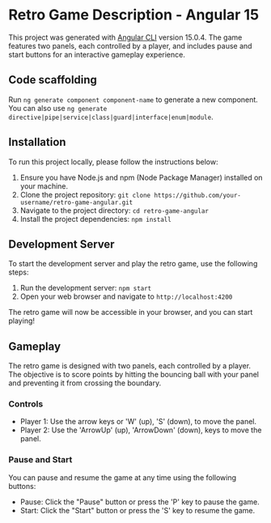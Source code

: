 # Retro Game Description - Angular 15

This project was generated with [Angular CLI](https://github.com/angular/angular-cli) version 15.0.4. The game features two panels, each controlled by a player, and includes pause and start buttons for an interactive gameplay experience.

## Code scaffolding

Run `ng generate component component-name` to generate a new component. You can also use `ng generate directive|pipe|service|class|guard|interface|enum|module`.

## Installation

To run this project locally, please follow the instructions below:

1. Ensure you have Node.js and npm (Node Package Manager) installed on your machine.
2. Clone the project repository: `git clone https://github.com/your-username/retro-game-angular.git`
3. Navigate to the project directory: `cd retro-game-angular`
4. Install the project dependencies: `npm install`

## Development Server

To start the development server and play the retro game, use the following steps:

1. Run the development server: `npm start`
2. Open your web browser and navigate to `http://localhost:4200`

The retro game will now be accessible in your browser, and you can start playing!

## Gameplay

The retro game is designed with two panels, each controlled by a player. The objective is to score points by hitting the bouncing ball with your panel and preventing it from crossing the boundary.

### Controls

- Player 1: Use the arrow keys or 'W' (up), 'S' (down), to move the panel.
- Player 2: Use the 'ArrowUp' (up), 'ArrowDown' (down), keys to move the panel.

### Pause and Start

You can pause and resume the game at any time using the following buttons:

- Pause: Click the "Pause" button or press the 'P' key to pause the game.
- Start: Click the "Start" button or press the 'S' key to resume the game.
